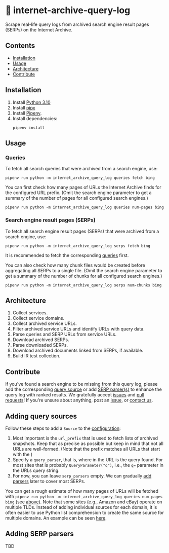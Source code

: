 # 📜 internet-archive-query-log

Scrape real-life query logs from archived search engine result pages (SERPs) on the Internet Archive.

## Contents
- [Installation](#installation)
- [Usage](#usage)
- [Architecture](#architecture)
- [Contribute](#contribute)

## Installation

1. Install [Python 3.10](https://python.org/downloads/)
2. Install [pipx](https://pipxproject.github.io/pipx/installation/#install-pipx)
3. Install [Pipenv](https://pipenv.pypa.io/en/latest/install/#isolated-installation-of-pipenv-with-pipx).
4. Install dependencies:
    ```shell
    pipenv install
    ```
   
## Usage

### Queries

To fetch all search queries that were archived from a search engine, use:

```shell
pipenv run python -m internet_archive_query_log queries fetch bing
```

You can first check how many pages of URLs the Internet Archive finds for the configured URL prefix.
(Omit the search engine parameter to get a summary of the number of pages for all configured search engines.)

```shell
pipenv run python -m internet_archive_query_log queries num-pages bing
```

### Search engine result pages (SERPs)

To fetch all search engine result pages (SERPs) that were archived from a search engine, use:

```shell
pipenv run python -m internet_archive_query_log serps fetch bing
```

It is recommended to fetch the corresponding [queries](#queries) first.

You can also check how many chunk files would be created before aggregating all SERPs to a single file.
(Omit the search engine parameter to get a summary of the number of chunks for all configured search engines.)

```shell
pipenv run python -m internet_archive_query_log serps num-chunks bing
```

## Architecture

1. Collect services.
2. Collect service domains.
3. Collect archived service URLs.
4. Filter archived service URLs and identify URLs with query data.
5. Parse queries and SERP URLs from service URLs.
6. Download archived SERPs.
7. Parse downloaded SERPs.
8. Download archived documents linked from SERPs, if available.
9. Build IR test collection.

## Contribute

If you've found a search engine to be missing from this query log, please add the corresponding [query source](#adding-query-sources) or add [SERP parser(s)](#adding-serp-parsers) to enhance the query log with ranked results.
We gratefully accept [issues](https://git.webis.de/code-research/web-search/internet-archive-query-log/-/issues) and [pull requests](https://git.webis.de/code-research/web-search/internet-archive-query-log/-/merge_requests)!
If you're unsure about anything, post an [issue](https://git.webis.de/code-research/web-search/internet-archive-query-log/-/issues), or [contact us](mailto:jan.reimer@student.uni-halle.de).

## Adding query sources

Follow these steps to add a `Source` to the [configuration](internet_archive_query_log/config.py):
1. Most important is the `url_prefix` that is used to fetch lists of archived snapshots. Keep that as precise as possible but keep in mind that not all URLs are well-formed. (Note that the prefix matches all URLs that start with the )
2. Specify a `query_parser`, that is, where in the URL is the query found. For most sites that is probably `QueryParameter("q")`, i.e., the `q=` parameter in the URLs query string.
3. For now, you can leave `serp_parsers` empty. We can gradually [add parsers](#adding-serp-parsers) later to cover most SERPs.

You can get a rough estimate of how many pages of URLs will be fetched with `pipenv run python -m internet_archive_query_log queries num-pages bing` (see [above](#queries)).
Note that some sites (e.g., Amazon and eBay) operate on multiple TLDs. Instead of adding individual sources for each domain, it is often easier to use Python list comprehension to create the same source for multiple domains.
An example can be seen [here](https://git.webis.de/code-research/web-search/internet-archive-query-log/-/blob/d6d927248e0c215cffe68d064097a7290ee47de0/internet_archive_query_log/config.py#L193-L200).

## Adding SERP parsers

TBD
